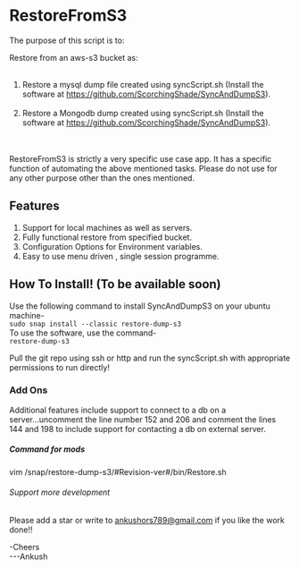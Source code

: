 # RestoreFromS3
The purpose of this script is to:

Restore from an aws-s3 bucket as:<br /><br />
1) Restore a mysql dump file created using syncScript.sh (Install the software at https://github.com/ScorchingShade/SyncAndDumpS3).<br /><br />
2) Restore a Mongodb dump created using syncScript.sh (Install the software at https://github.com/ScorchingShade/SyncAndDumpS3).
<br /><br /><br />

RestoreFromS3 is strictly a very specific use case app. It has a specific function of automating the above mentioned tasks.
Please do not use for any other purpose other than the ones mentioned.

## Features
1) Support for local machines as well as servers.
2) Fully functional restore from specified bucket.
3) Configuration Options for Environment variables.
4) Easy to use menu driven , single session programme.

## How To Install! (To be available soon)
Use the following command to install SyncAndDumpS3 on your ubuntu machine-<br>
`sudo snap install --classic restore-dump-s3`
<br>
To use the software, use the command-<br>
`restore-dump-s3`

Pull the git repo using ssh or http and run the syncScript.sh with appropriate permissions to run directly!


### Add Ons
Additional features include support to connect to a db on a server...uncomment the line number 152 and 206 and comment the lines 144 and 198 to include support for contacting a db on external server.

##### Command for mods
vim /snap/restore-dump-s3/#Revision-ver#/bin/Restore.sh


###### Support more development
Please add a star or write to ankushors789@gmail.com if you like the work done!! 

-Cheers<br>
---Ankush




